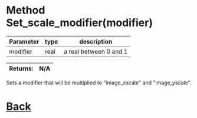 # Method Set_scale_modifier(modifier)

| Parameter   |  type   |              description                   |
|--           |       --|--                                          |
|   modifier      | real  |           a real between 0 and 1         |

| Returns:  | N/A                           |
|--         |                             --|

Sets a modifier that will be multiplied to "image_xscale" and "image_yscale".

# [Back](https://github.com/Ced30/GML-GUI-Library-GGL-Documentation/blob/main/API/Common_Methods.md)
